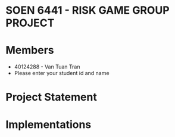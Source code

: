 # SOEN 6441 - RISK GAME GROUP PROJECT

# Members
- 40124288 - Van Tuan Tran
- Please enter your student id and name

# Project Statement
# Implementations
